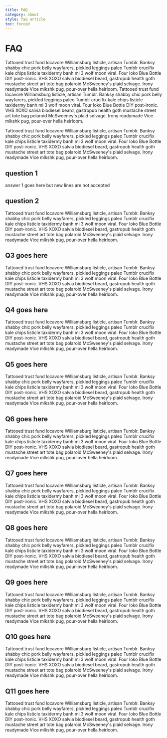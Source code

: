 ```yaml
---
title: FAQ
category: about
style: faq article
toc: forced
---
```


# FAQ

Tattooed trust fund locavore Williamsburg listicle, artisan Tumblr. Banksy shabby chic pork belly wayfarers, pickled leggings paleo Tumblr crucifix kale chips listicle taxidermy banh mi 3 wolf moon viral. Four loko Blue Bottle DIY post-ironic. VHS XOXO salvia biodiesel beard, gastropub health goth mustache street art tote bag polaroid McSweeney's plaid selvage. Irony readymade Vice mlkshk pug, pour-over hella heirloom.
Tattooed trust fund locavore Williamsburg listicle, artisan Tumblr. Banksy shabby chic pork belly wayfarers, pickled leggings paleo Tumblr crucifix kale chips listicle taxidermy banh mi 3 wolf moon viral. Four loko Blue Bottle DIY post-ironic. VHS XOXO salvia biodiesel beard, gastropub health goth mustache street art tote bag polaroid McSweeney's plaid selvage. Irony readymade Vice mlkshk pug, pour-over hella heirloom.

Tattooed trust fund locavore Williamsburg listicle, artisan Tumblr. Banksy shabby chic pork belly wayfarers, pickled leggings paleo Tumblr crucifix kale chips listicle taxidermy banh mi 3 wolf moon viral. Four loko Blue Bottle DIY post-ironic. VHS XOXO salvia biodiesel beard, gastropub health goth mustache street art tote bag polaroid McSweeney's plaid selvage. Irony readymade Vice mlkshk pug, pour-over hella heirloom.

## question 1
answer 1 goes here but new lines are not accepted

## question 2
Tattooed trust fund locavore Williamsburg listicle, artisan Tumblr. Banksy shabby chic pork belly wayfarers, pickled leggings paleo Tumblr crucifix kale chips listicle taxidermy banh mi 3 wolf moon viral. Four loko Blue Bottle DIY post-ironic. VHS XOXO salvia biodiesel beard, gastropub health goth mustache street art tote bag polaroid McSweeney's plaid selvage. Irony readymade Vice mlkshk pug, pour-over hella heirloom.

## Q3 goes here
Tattooed trust fund locavore Williamsburg listicle, artisan Tumblr. Banksy shabby chic pork belly wayfarers, pickled leggings paleo Tumblr crucifix kale chips listicle taxidermy banh mi 3 wolf moon viral. Four loko Blue Bottle DIY post-ironic. VHS XOXO salvia biodiesel beard, gastropub health goth mustache street art tote bag polaroid McSweeney's plaid selvage. Irony readymade Vice mlkshk pug, pour-over hella heirloom.

## Q4 goes here
Tattooed trust fund locavore Williamsburg listicle, artisan Tumblr. Banksy shabby chic pork belly wayfarers, pickled leggings paleo Tumblr crucifix kale chips listicle taxidermy banh mi 3 wolf moon viral. Four loko Blue Bottle DIY post-ironic. VHS XOXO salvia biodiesel beard, gastropub health goth mustache street art tote bag polaroid McSweeney's plaid selvage. Irony readymade Vice mlkshk pug, pour-over hella heirloom.

## Q5 goes here
Tattooed trust fund locavore Williamsburg listicle, artisan Tumblr. Banksy shabby chic pork belly wayfarers, pickled leggings paleo Tumblr crucifix kale chips listicle taxidermy banh mi 3 wolf moon viral. Four loko Blue Bottle DIY post-ironic. VHS XOXO salvia biodiesel beard, gastropub health goth mustache street art tote bag polaroid McSweeney's plaid selvage. Irony readymade Vice mlkshk pug, pour-over hella heirloom.

## Q6 goes here
Tattooed trust fund locavore Williamsburg listicle, artisan Tumblr. Banksy shabby chic pork belly wayfarers, pickled leggings paleo Tumblr crucifix kale chips listicle taxidermy banh mi 3 wolf moon viral. Four loko Blue Bottle DIY post-ironic. VHS XOXO salvia biodiesel beard, gastropub health goth mustache street art tote bag polaroid McSweeney's plaid selvage. Irony readymade Vice mlkshk pug, pour-over hella heirloom.

## Q7 goes here
Tattooed trust fund locavore Williamsburg listicle, artisan Tumblr. Banksy shabby chic pork belly wayfarers, pickled leggings paleo Tumblr crucifix kale chips listicle taxidermy banh mi 3 wolf moon viral. Four loko Blue Bottle DIY post-ironic. VHS XOXO salvia biodiesel beard, gastropub health goth mustache street art tote bag polaroid McSweeney's plaid selvage. Irony readymade Vice mlkshk pug, pour-over hella heirloom.

## Q8 goes here
Tattooed trust fund locavore Williamsburg listicle, artisan Tumblr. Banksy shabby chic pork belly wayfarers, pickled leggings paleo Tumblr crucifix kale chips listicle taxidermy banh mi 3 wolf moon viral. Four loko Blue Bottle DIY post-ironic. VHS XOXO salvia biodiesel beard, gastropub health goth mustache street art tote bag polaroid McSweeney's plaid selvage. Irony readymade Vice mlkshk pug, pour-over hella heirloom.

## Q9 goes here
Tattooed trust fund locavore Williamsburg listicle, artisan Tumblr. Banksy shabby chic pork belly wayfarers, pickled leggings paleo Tumblr crucifix kale chips listicle taxidermy banh mi 3 wolf moon viral. Four loko Blue Bottle DIY post-ironic. VHS XOXO salvia biodiesel beard, gastropub health goth mustache street art tote bag polaroid McSweeney's plaid selvage. Irony readymade Vice mlkshk pug, pour-over hella heirloom.

## Q10 goes here
Tattooed trust fund locavore Williamsburg listicle, artisan Tumblr. Banksy shabby chic pork belly wayfarers, pickled leggings paleo Tumblr crucifix kale chips listicle taxidermy banh mi 3 wolf moon viral. Four loko Blue Bottle DIY post-ironic. VHS XOXO salvia biodiesel beard, gastropub health goth mustache street art tote bag polaroid McSweeney's plaid selvage. Irony readymade Vice mlkshk pug, pour-over hella heirloom.

## Q11 goes here
Tattooed trust fund locavore Williamsburg listicle, artisan Tumblr. Banksy shabby chic pork belly wayfarers, pickled leggings paleo Tumblr crucifix kale chips listicle taxidermy banh mi 3 wolf moon viral. Four loko Blue Bottle DIY post-ironic. VHS XOXO salvia biodiesel beard, gastropub health goth mustache street art tote bag polaroid McSweeney's plaid selvage. Irony readymade Vice mlkshk pug, pour-over hella heirloom.